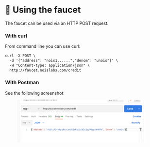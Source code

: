 # 🚰 Using the faucet

The faucet can be used via an HTTP POST request.

### With curl

From command line you can use curl:

```shell
curl -X POST \
  -d '{"address": "nois1......","denom": "unois"}' \
  -H "Content-type: application/json" \
  http://faucet.noislabs.com/credit
```

### With Postman

See the following screenshot:

<figure><img src="../.gitbook/assets/postman_faucet.png" alt=""><figcaption></figcaption></figure>
